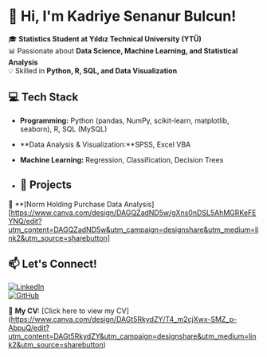 # 👋 Hi, I'm Kadriye Senanur Bulcun!  

🎓 **Statistics Student at Yıldız Technical University (YTÜ)**  
📊 Passionate about **Data Science, Machine Learning, and Statistical Analysis**  
💡 Skilled in **Python, R, SQL, and Data Visualization**  

## 💻 Tech Stack  
- **Programming:** Python (pandas, NumPy, scikit-learn, matplotlib, seaborn), R, SQL (MySQL)  
- **Data Analysis & Visualization:**SPSS, Excel VBA 
- **Machine Learning:** Regression, Classification, Decision Trees

- ## 🚀 Projects
🔹 **[Norm Holding Purchase Data Analysis] [https://www.canva.com/design/DAGQZadND5w/gXns0nDSL5AhMGRKeFEYNQ/edit?utm_content=DAGQZadND5w&utm_campaign=designshare&utm_medium=link2&utm_source=sharebutton]

## 📫 Let's Connect!  
[![LinkedIn](https://img.shields.io/badge/LinkedIn-000?style=flat&logo=linkedin)](https://linkedin.com/in/senanurbulcun)  
[![GitHub](https://img.shields.io/badge/GitHub-000?style=flat&logo=github)](https://github.com/senabulcun)  

📄 **My CV:** [Click here to view my CV] (https://www.canva.com/design/DAGt5RkydZY/T4_m2cjXwx-SMZ_p-AbpuQ/edit?utm_content=DAGt5RkydZY&utm_campaign=designshare&utm_medium=link2&utm_source=sharebutton)
